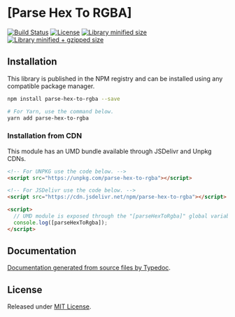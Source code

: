 # [Parse Hex To RGBA]

[![Build Status](https://travis-ci.org/iagobelo/parse-hex-to-rgba.svg?branch=master)](https://travis-ci.org/iagobelo/parse-hex-to-rgba)
[![License](https://badgen.net/github/license/iagobelo/parse-hex-to-rgba)](./LICENSE)
[![Library minified size](https://badgen.net/bundlephobia/min/parse-hex-to-rgba)](https://bundlephobia.com/result?p=parse-hex-to-rgba)
[![Library minified + gzipped size](https://badgen.net/bundlephobia/minzip/parse-hex-to-rgba)](https://bundlephobia.com/result?p=parse-hex-to-rgba)

## Installation

This library is published in the NPM registry and can be installed using any compatible package manager.

```sh
npm install parse-hex-to-rgba --save

# For Yarn, use the command below.
yarn add parse-hex-to-rgba
```

### Installation from CDN

This module has an UMD bundle available through JSDelivr and Unpkg CDNs.

```html
<!-- For UNPKG use the code below. -->
<script src="https://unpkg.com/parse-hex-to-rgba"></script>

<!-- For JSDelivr use the code below. -->
<script src="https://cdn.jsdelivr.net/npm/parse-hex-to-rgba"></script>

<script>
  // UMD module is exposed through the "[parseHexToRgba]" global variable.
  console.log([parseHexToRgba]);
</script>
```

## Documentation

[Documentation generated from source files by Typedoc](./docs/README.md).

## License

Released under [MIT License](./LICENSE).
